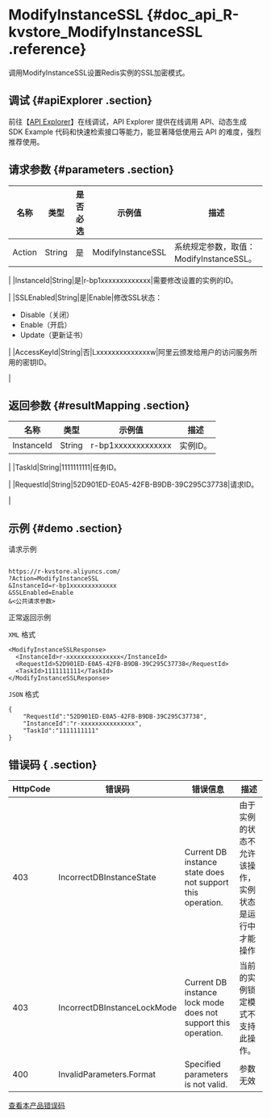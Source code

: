 # ModifyInstanceSSL {#doc_api_R-kvstore_ModifyInstanceSSL .reference}

调用ModifyInstanceSSL设置Redis实例的SSL加密模式。

## 调试 {#apiExplorer .section}

前往【[API Explorer](https://api.aliyun.com/#product=R-kvstore&api=ModifyInstanceSSL)】在线调试，API Explorer 提供在线调用 API、动态生成 SDK Example 代码和快速检索接口等能力，能显著降低使用云 API 的难度，强烈推荐使用。

## 请求参数 {#parameters .section}

|名称|类型|是否必选|示例值|描述|
|--|--|----|---|--|
|Action|String|是|ModifyInstanceSSL|系统规定参数，取值：ModifyInstanceSSL。

 |
|InstanceId|String|是|r-bp1xxxxxxxxxxxxx|需要修改设置的实例的ID。

 |
|SSLEnabled|String|是|Enable|修改SSL状态：

 -   Disable（关闭）
-   Enable（开启）
-   Update（更新证书）

 |
|AccessKeyId|String|否|Lxxxxxxxxxxxxxxw|阿里云颁发给用户的访问服务所用的密钥ID。

 |

## 返回参数 {#resultMapping .section}

|名称|类型|示例值|描述|
|--|--|---|--|
|InstanceId|String|r-bp1xxxxxxxxxxxxx|实例ID。

 |
|TaskId|String|1111111111|任务ID。

 |
|RequestId|String|52D901ED-E0A5-42FB-B9DB-39C295C37738|请求ID。

 |

## 示例 {#demo .section}

请求示例

``` {#request_demo}

https://r-kvstore.aliyuncs.com/
?Action=ModifyInstanceSSL
&InstanceId=r-bp1xxxxxxxxxxxxx
&SSLEnabled=Enable
&<公共请求参数>

```

正常返回示例

`XML` 格式

``` {#xml_return_success_demo}
<ModifyInstanceSSLResponse>
  <InstanceId>r-xxxxxxxxxxxxxxx</InstanceId>
  <RequestId>52D901ED-E0A5-42FB-B9DB-39C295C37738</RequestId>
  <TaskId>1111111111</TaskId>
</ModifyInstanceSSLResponse>

```

`JSON` 格式

``` {#json_return_success_demo}
{
	"RequestId":"52D901ED-E0A5-42FB-B9DB-39C295C37738",
	"InstanceId":"r-xxxxxxxxxxxxxxx",
	"TaskId":"1111111111"
}
```

## 错误码 { .section}

|HttpCode|错误码|错误信息|描述|
|--------|---|----|--|
|403|IncorrectDBInstanceState|Current DB instance state does not support this operation.|由于实例的状态不允许该操作，实例状态是运行中才能操作|
|403|IncorrectDBInstanceLockMode|Current DB instance lock mode does not support this operation.|当前的实例锁定模式不支持此操作。|
|400|InvalidParameters.Format|Specified parameters is not valid.|参数无效|

[查看本产品错误码](https://error-center.aliyun.com/status/product/R-kvstore)

